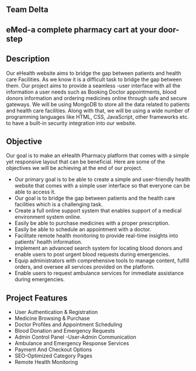 ## Team Delta

## eMed-a complete pharmacy cart at your door-step

## Description

Our eHealth website aims to bridge the gap between patients and health care Facilities. As we know it is a difficult task to bridge the gap between them. Our project aims to provide a seamless -user interface with all the information a user needs such as Booking Doctor appointments, blood donors information and ordering medicines online through safe and secure gateways. We will be using MongoDB to store all the data related to patients and health care facilities. Along with that, we will be using a wide number of programming languages like HTML, CSS, JavaScript, other frameworks etc. to have a built-in security integration into our website.

## Objective
Our goal is to make an eHealth Pharmacy platform that comes with a simple yet responsive layout that can be beneficial. Here are some of the objectives we will be achieving at the end of our project.
- Our primary goal is to be able to create a simple and user-friendly health website that comes with a simple user interface so that everyone can be able to access it. 
- Our goal is to bridge the gap between patients and the health care facilities which is a challenging task. 
- Create a full online support system that enables support of a medical environment system online. 
- Easily be able to purchase medicines with a proper prescription. 
- Easily be able to schedule an appointment with a doctor. 
- Facilitate remote health monitoring to provide real-time insights into patients’ health information.  
- Implement an advanced search system for locating blood donors and enable users to post urgent blood requests during emergencies.
- Equip administrators with comprehensive tools to manage content, fulfill orders, and oversee all services provided on the platform.
- Enable users to request ambulance services for immediate assistance during emergencies.

## Project Features 
- User Authentication & Registration
- Medicine Browsing & Purchase
- Doctor Profiles and Appointment Scheduling
- Blood Donation and Emergency Requests
- Admin Control Panel
-User-Admin Communication
- Ambulance and Emergency Response Services
- Payment And Checkout Options
- SEO-Optimized Category Pages
- Remote Health Monitoring

